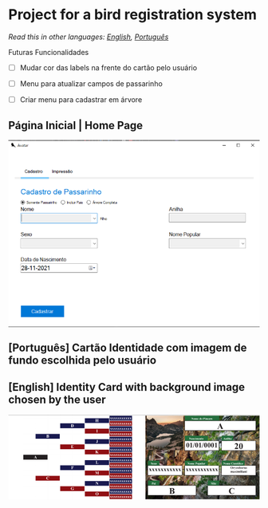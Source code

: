 
#  Project for a bird registration system

*Read this in other languages: [English](README.md), [Português](README.pt.md)*

Futuras Funcionalidades
- [ ] Mudar cor das labels na frente do cartão pelo usuário
- [ ] Menu para atualizar campos de passarinho
- [ ] Criar menu para cadastrar em árvore


## Página Inicial | Home Page
<div>
  <img align="center" alt="Csharp" src="https://github.com/brunorcx/neo4jUI/blob/master/SistemaPassarinho.png">
<div/>

## [Português] Cartão Identidade com imagem de fundo escolhida pelo usuário
## [English] Identity Card with background image chosen by the user
<div>
  <img align="center" alt="Csharp" src="https://github.com/brunorcx/neo4jUI/blob/master/CartaoAvatar.png">
<div/>
 

